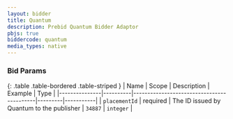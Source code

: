 ```yaml
---
layout: bidder
title: Quantum
description: Prebid Quantum Bidder Adaptor
pbjs: true
biddercode: quantum
media_types: native
---
```




### Bid Params

{: .table .table-bordered .table-striped }
| Name          | Scope    | Description                               | Example | Type      |
|---------------|----------|-------------------------------------------|---------|-----------|
| `placementId` | required | The ID issued by Quantum to the publisher | `34887` | `integer` |
